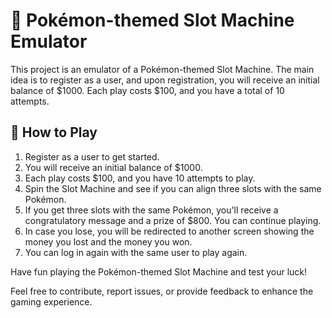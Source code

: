 # 🎰 Pokémon-themed Slot Machine Emulator

This project is an emulator of a Pokémon-themed Slot Machine. The main idea is to register as a user, and upon registration, you will receive an initial balance of $1000. Each play costs $100, and you have a total of 10 attempts.

## 📝 How to Play

1. Register as a user to get started.
2. You will receive an initial balance of $1000.
3. Each play costs $100, and you have 10 attempts to play.
4. Spin the Slot Machine and see if you can align three slots with the same Pokémon.
5. If you get three slots with the same Pokémon, you'll receive a congratulatory message and a prize of $800. You can continue playing.
6. In case you lose, you will be redirected to another screen showing the money you lost and the money you won.
7. You can log in again with the same user to play again.

Have fun playing the Pokémon-themed Slot Machine and test your luck!

Feel free to contribute, report issues, or provide feedback to enhance the gaming experience.
